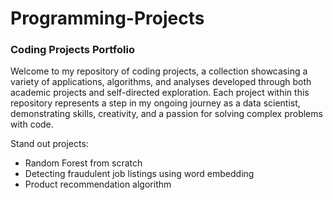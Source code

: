 # Programming-Projects
### Coding Projects Portfolio

Welcome to my repository of coding projects, a collection showcasing a variety of applications, algorithms, and analyses developed through both academic projects and self-directed exploration. Each project within this repository represents a step in my ongoing journey as a data scientist, demonstrating skills, creativity, and a passion for solving complex problems with code.

Stand out projects:
- Random Forest from scratch
- Detecting fraudulent job listings using word embedding 
- Product recommendation algorithm
